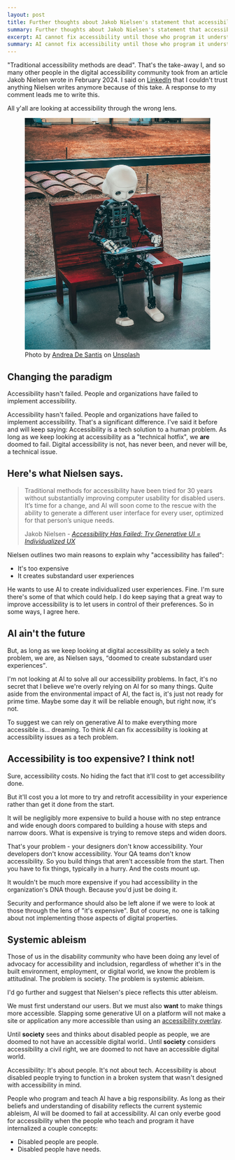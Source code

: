 ```yaml
---
layout: post
title: Further thoughts about Jakob Nielsen's statement that accessibility has failed
summary: Further thoughts about Jakob Nielsen's statement that accessibility has failed 
excerpt: AI cannot fix accessibility until those who program it understand that accessibility is about disabled people, and as long as systemic ableism continues to exist.
summary: AI cannot fix accessibility until those who program it understand that accessibility is about disabled people, and as long as systemic ableism continues to exist.
---
```

"Traditional accessibility methods are dead". That's the take-away I, and so many other people in the digital accessibility community took from an article Jakob Nielsen wrote in February 2024. I said on <a href="https://www.linkedin.com/feed/update/urn:li:activity:7213627661581996032?commentUrn=urn%3Ali%3Acomment%3A%28activity%3A7213627661581996032%2C7213748673715871744%29&dashCommentUrn=urn%3Ali%3Afsd_comment%3A%287213748673715871744%2Curn%3Ali%3Aactivity%3A7213627661581996032%29">LinkedIn</a> that I couldn't trust anything Nielsen writes anymore because of this take. A response to my comment leads me to write this.

<div class="inline-quote">All y'all are looking at accessibility through the wrong lens.</div>

<figure>
    <img src="/img/robot-book.jpg" alt="Human-shaped robot sitting on a wooden bench, reading a book.">
    <figcaption class="image-caption">Photo by <a href="https://unsplash.com/@santesson89?utm_content=creditCopyText&utm_medium=referral&utm_source=unsplash">Andrea De Santis</a> on <a href="https://unsplash.com/photos/black-and-white-robot-toy-on-red-wooden-table-zwd435-ewb4?utm_content=creditCopyText&utm_medium=referral&utm_source=unsplash">Unsplash</a></figcaption>
    </figure>

## Changing the paradigm

<div class="inline-quote" aria-hidden="true">Accessibility hasn't failed. People and organizations have failed to implement accessibility.</div>

Accessibility hasn't failed. People and organizations have failed to implement accessibility. That's a significant difference. I've said it before and will keep saying: Accessibility is a tech solution to a human problem. As long as we keep looking at accessibility as a "technical hotfix", we <strong>are</strong> doomed to fail. Digital accessibility is not, has never been, and never will be, a technical issue.

## Here's what Nielsen says.

<blockquote><p>Traditional methods for accessibility have been tried for 30 years without substantially improving computer usability for disabled users. It’s time for a change, and AI will soon come to the rescue with the ability to generate a different user interface for every user, optimized for that person’s unique needs.</p>
    <p>Jakob Nielsen - <cite><a href="https://jakobnielsenphd.substack.com/p/accessibility-generative-ui">Accessibility Has Failed: Try Generative UI = Individualized UX</a></cite></p></blockquote>
  
Nielsen outlines two main reasons to explain why "accessibility has failed":

* It's too expensive
* It creates substandard user experiences

He wants to use AI to create individualized user experiences. Fine. I'm sure there's some of that which could help. I do keep saying that a great way to improve accessibility is to let users in control of their preferences. So in some ways, I agree here.

## AI ain't the future

But, as long as we keep looking at digital accessibility as solely a tech problem, we are, as Nielsen says, <q>doomed to create substandard user experiences</q>.

I'm not looking at AI to solve all our accessibility problems. In fact, it's no secret that I believe we're overly relying on AI for so many things. Quite aside from the environmental impact of AI, the fact is, it's just not ready for prime time. Maybe some day it will be reliable enough, but right now, it's not.

To suggest we can rely on generative AI to make everything more accessible is... dreaming. To think AI can fix accessibility is looking at accessibility issues as a tech problem.

## Accessibility is too expensive? I think not!

Sure, accessibility costs. No hiding the fact that it'll cost to get accessibility done.

But it'll cost you a lot more to try and retrofit accessibility in your experience rather than get it done from the start. 

<div class="inline-quote">It will be negligibly more expensive to build a house with no step entrance and wide enough doors compared to building a house with steps and narrow doors. What is expensive is trying to remove steps and widen doors.</div>

That's your problem - your designers don't know accessibility. Your developers don't know accessibility. Your QA teams don't know accessibility. So you build things that aren't accessible from the start. Then you have to fix things, typically in a hurry. And the costs mount up.

It wouldn't be much more expensive if you had accessibility in the organization's DNA though. Because you'd just be doing it.

Security and performance should also be left alone if we were to look at those through the lens of "it's expensive". But of course, no one is talking about not implementing those aspects of digital properties.

## Systemic ableism

Those of us in the disability community who have been doing any level of advocacy for accessibility and includsion, regardless of whether it's in the built environment, employment, or digital world, we know the problem is attitudinal. The problem is society. The problem is systemic ableism. 

I'd go further and suggest that Nielsen's piece reflects this utter ableism.

We must first understand our users. But we must also <strong>want</strong> to make things more accessible. Slapping some generative UI on a platform will not make a site or application any more accessible than using an <a href="https://overlayfactsheet.com/en/">accessibility overlay</a>.

Until **society** sees and thinks about disabled people as people, we are doomed to not have an accessible digital world.. Until **society** considers accessibility a civil right, we are doomed to not have an accessible digital world.

Accessibility: It's about people. It's not about tech. Accessibility is about disabled people trying to function in a broken system that wasn't designed with accessibility in mind. 

People who program and teach AI have a big responsibility. As long as their beliefs and understanding of disability reflects the current systemic ableism, AI will be doomed to fail at accessibility. AI can only everbe good for accessibility when the people who teach and program it have internalized a couple concepts:

* Disabled people are people.
* Disabled people have needs.


